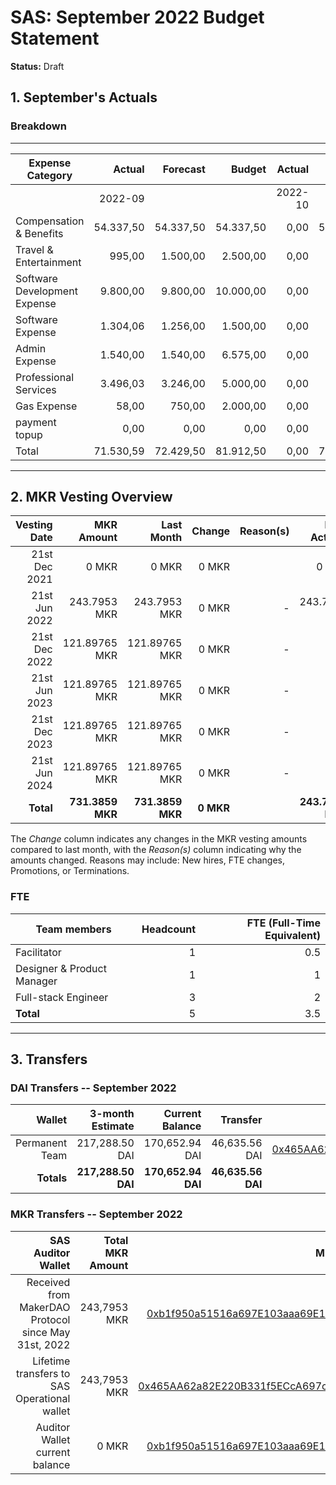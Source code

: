# SAS: September 2022 Budget Statement

**Status:** Draft

## 1. September's Actuals

### Breakdown
---
| Expense Category| Actual | Forecast | Budget  |Actual | Forecast  | Budget  |Actual | Forecast | Budget  |Actual | Forecast  | Budget  |
| ----------------| -----: | -------: | ------: |-----: | --------: | ------: |-----: | -------: | ------: |-----: | --------: | ------: |
| | 2022-09 | | |2022-10 | | |2022-11 | | |2022-12 | | |
|Compensation & Benefits|54.337,50|54.337,50|54.337,50|0,00|54.337,50|54.337,50|0,00|54.337,50|54.337,50|0,00|54.337,50|54.337,50|
|Travel & Entertainment|995,00|1.500,00|2.500,00|0,00|1.500,00|2.500,00|0,00|1.500,00|2.500,00|0,00|1.500,00|2.500,00|
|Software Development Expense|9.800,00|9.800,00|10.000,00|0,00|9.800,00|10.000,00|0,00|9.800,00|10.000,00|0,00|9.800,00|10.000,00|
|Software Expense|1.304,06|1.256,00|1.500,00|0,00|1.256,00|1.500,00|0,00|1.256,00|1.500,00|0,00|1.256,00|1.500,00|
|Admin Expense|1.540,00|1.540,00|6.575,00|0,00|1.540,00|6.575,00|0,00|1.540,00|6.575,00|0,00|1.540,00|6.575,00|
|Professional Services|3.496,03|3.246,00|5.000,00|0,00|3.246,00|5.000,00|0,00|3.246,00|5.000,00|0,00|3.246,00|5.000,00|
|Gas Expense|58,00|750,00|2.000,00|0,00|750,00|2.000,00|0,00|750,00|2.000,00|0,00|750,00|2.000,00|
|payment topup|0,00|0,00|0,00|0,00|0,00|0,00|0,00|0,00|0,00|0,00|0,00|0,00|
| Total | 71.530,59 | 72.429,50 | 81.912,50 | 0,00 | 72.429,50 | 81.912,50 | 0,00 | 72.429,50 | 81.912,50 | 0,00 | 72.429,50 | 81.912,50 |
-----

## 2. MKR Vesting Overview


|  Vesting Date         |       MKR Amount |    Last Month  |  Change |      Reason(s) |   MKR Actuals   |
|----------------------:|-----------------:|---------------:|--------:|---------------:|----------------:|
|  21st Dec 2021        |       0 MKR      |          0 MKR |   0 MKR |                |           0 MKR |
|  21st Jun 2022        |     243.7953 MKR |   243.7953 MKR |   0 MKR |              - |    243.7953 MKR |
|  21st Dec 2022        |    121.89765 MKR |  121.89765 MKR |   0 MKR |              - |               - |
|  21st Jun 2023        |    121.89765 MKR |  121.89765 MKR |   0 MKR |              - |               - |
|  21st Dec 2023        |    121.89765 MKR |  121.89765 MKR |   0 MKR |              - |               - |
|  21st Jun 2024        |    121.89765 MKR |  121.89765 MKR |   0 MKR |              - |               - |
|  **Total**            | **731.3859 MKR** |**731.3859 MKR**|**0 MKR**|                |**243.7953 MKR** |

The *Change* column indicates any changes in the MKR vesting amounts compared to last month, with the *Reason(s)* column indicating why the amounts changed. Reasons may include: New hires, FTE changes, Promotions, or Terminations.

### FTE

| Team members              |Headcount|FTE (Full-Time Equivalent)|
|---------------------------|--------:|-------------------------:|
| Facilitator               |1        |0.5                       |
| Designer & Product Manager|1        |1                         |
| Full-stack Engineer       |3        |2                         |
| **Total**                 |5        |3.5                       |

---

## 3. Transfers

### DAI Transfers -- September 2022

|           Wallet|  3-month Estimate|   Current Balance|          Transfer|                         Multi-sig Address|
|----------------:|-----------------:|-----------------:|-----------------:|-----------------------------------------:|
|   Permanent Team|    217,288.50 DAI|    170,652.94 DAI|     46,635.56 DAI|[0x465AA62a82E220B331f5ECcA697c20E89554B298](https://gnosis-safe.io/app/eth:0x465AA62a82E220B331f5ECcA697c20E89554B298/transactions/history)|
|       **Totals**|**217,288.50 DAI**|**170,652.94 DAI**| **46,635.56 DAI**|                                          |

### MKR Transfers -- September 2022

|  SAS Auditor Wallet                                  | Total MKR Amount |                           Multi-sig Address |
|-----------------------------------------------------:|-----------------:|--------------------------------------------:|
| Received from MakerDAO Protocol since May 31st, 2022 |     243,7953 MKR |[0xb1f950a51516a697E103aaa69E152d839182f6Fe](https://gnosis-safe.io/app/eth:0xb1f950a51516a697E103aaa69E152d839182f6Fe/transactions/history)|
| Lifetime transfers to SAS Operational wallet         |     243,7953 MKR |[0x465AA62a82E220B331f5ECcA697c20E89554B298](https://gnosis-safe.io/app/eth:0x465AA62a82E220B331f5ECcA697c20E89554B298/transactions/history)| 
| Auditor Wallet current balance                       |            0 MKR |[0xb1f950a51516a697E103aaa69E152d839182f6Fe](https://gnosis-safe.io/app/eth:0xb1f950a51516a697E103aaa69E152d839182f6Fe/transactions/history)| 


